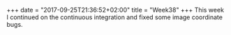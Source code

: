 +++
date = "2017-09-25T21:36:52+02:00"
title = "Week38"
+++
This week I continued on the continuous integration and fixed some image coordinate bugs.
